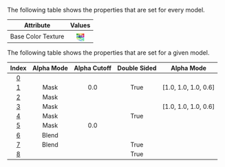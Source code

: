 The following table shows the properties that are set for every model.  

Attribute | **Values**
:---: | :---:
Base Color Texture | <img src="./TexturePlane_AlphaBaseColor.png" height="18" align="middle">
 
The following table shows the properties that are set for a given model.  

Index | Alpha Mode | Alpha Cutoff | Double Sided | Alpha Mode
:---: | :---: | :---: | :---: | :---:
[0](./Material_Alpha_0.gltf) |   |   |   |  
[1](./Material_Alpha_1.gltf) | Mask | 0.0 | True | [1.0, 1.0, 1.0, 0.6]
[2](./Material_Alpha_2.gltf) | Mask |   |   |  
[3](./Material_Alpha_3.gltf) | Mask |   |   | [1.0, 1.0, 1.0, 0.6]
[4](./Material_Alpha_4.gltf) | Mask |   | True |  
[5](./Material_Alpha_5.gltf) | Mask | 0.0 |   |  
[6](./Material_Alpha_6.gltf) | Blend |   |   |  
[7](./Material_Alpha_7.gltf) | Blend |   | True |  
[8](./Material_Alpha_8.gltf) |   |   | True |  
